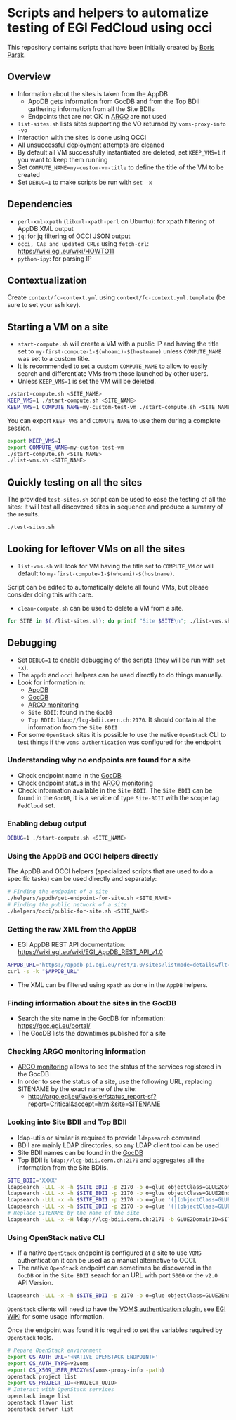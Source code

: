 # Scripts and helpers to automatize testing of EGI FedCloud using occi

This repository contains scripts that have been initially created by [Boris Parak](https://github.com/arax).

## Overview

* Information about the sites is taken from the AppDB
  * AppDB gets information from GocDB and from the Top BDII gathering information from all the Site BDIIs
  * Endpoints that are not OK in [ARGO](http://argo.egi.eu/lavoisier/status_report-site?report=Critical&Fedcloud=true&accept=html) are not used
* `list-sites.sh` lists sites supporting the VO returned by `voms-proxy-info -vo`
* Interaction with the sites is done using OCCI
* All unsuccessful deployment attempts are cleaned
* By default all VM successfully instantiated are deleted, set `KEEP_VMS=1`
  if you want to keep them running
* Set `COMPUTE_NAME=my-custom-vm-title` to define the title of the VM to be created
* Set `DEBUG=1` to make scripts be run with `set -x`

## Dependencies

* `perl-xml-xpath` (`libxml-xpath-perl` on Ubuntu): for xpath filtering of AppDB XML output
* `jq`: for jq filtering of OCCI JSON output
* `occi, CAs and updated CRLs` using `fetch-crl`: https://wiki.egi.eu/wiki/HOWTO11 
* `python-ipy`: for parsing IP

## Contextualization

Create `context/fc-context.yml` using `context/fc-context.yml.template` (be
sure to set your ssh key).

## Starting a VM on a site

* `start-compute.sh` will create a VM with a public IP and having the title set
  to `my-first-compute-1-$(whoami)-$(hostname)` unless `COMPUTE_NAME` was set
  to a custom title.
* It is recommended to set a custom `COMPUTE_NAME` to allow to easily
  search and differentiate VMs from those launched by other users.
* Unless `KEEP_VMS=1` is set the VM will be deleted.

```sh
./start-compute.sh <SITE_NAME>
KEEP_VMS=1 ./start-compute.sh <SITE_NAME>
KEEP_VMS=1 COMPUTE_NAME=my-custom-test-vm ./start-compute.sh <SITE_NAME>
```

You can export `KEEP_VMS` and `COMPUTE_NAME` to use them during a complete session.

```sh
export KEEP_VMS=1
export COMPUTE_NAME=my-custom-test-vm
./start-compute.sh <SITE_NAME>
./list-vms.sh <SITE_NAME>
```

## Quickly testing on all the sites

The provided `test-sites.sh` script can be used to ease the testing of all the
sites: it will test all discovered sites in sequence and produce a sumarry of
the results.

```sh
./test-sites.sh
```

## Looking for leftover VMs on all the sites

* `list-vms.sh` will look for VM having the title set to `COMPUTE_VM` or will
  default to `my-first-compute-1-$(whoami)-$(hostname)`.

Script can be edited to automatically delete all found VMs, but please consider
doing this with care.

* `clean-compute.sh` can be used to delete a VM from a site.

```sh
for SITE in $(./list-sites.sh); do printf "Site $SITE\n"; ./list-vms.sh "$SITE"; printf "\n\n"; done
```

## Debugging

* Set `DEBUG=1` to enable debugging of the scripts (they will be run with `set -x`).
* The `appdb` and `occi` helpers can be used directly to do things manually.
* Look for information in:
  * [AppDB](https://appdb.egi.eu)
  * [GocDB](https://goc.egi.eu)
  * [ARGO monitoring](http://argo.egi.eu/lavoisier/status_report-site?report=Critical&Fedcloud=true&accept=html)
  * `Site BDII`: found in the `GocDB`
  * `Top BDII`: `ldap://lcg-bdii.cern.ch:2170`. It should contain all the
    information from the `Site BDII`
* For some `OpenStack` sites it is possible to use the native `OpenStack` CLI
  to test things if the `voms authentication` was configured for the endpoint

### Understanding why no endpoints are found for a site

* Check endpoint name in the [GocDB](https://goc.egi.eu)
* Check endpoint status in the [ARGO monitoring](http://argo.egi.eu/lavoisier/status_report-site?report=Critical&Fedcloud=true&accept=html)
* Check information available in the `Site BDII`. The `Site BDII` can be
  found in the `GocDB`, it is a service of type `Site-BDII` with the scope
  tag `FedCloud` set.

### Enabling debug output

```sh
DEBUG=1 ./start-compute.sh <SITE_NAME>
```

### Using the AppDB and OCCI helpers directly

The AppDB and OCCI helpers (specialized scripts that are used to do a specific
tasks) can be used directly and separately:

```sh
# Finding the endpoint of a site
./helpers/appdb/get-endpoint-for-site.sh <SITE_NAME>
# Finding the public network of a site
./helpers/occi/public-for-site.sh <SITE_NAME>
```

### Getting the raw XML from the AppDB

* EGI AppDB REST API documentation: https://wiki.egi.eu/wiki/EGI_AppDB_REST_API_v1.0

```sh
APPDB_URL='https://appdb-pi.egi.eu/rest/1.0/sites?listmode=details&flt=%2B%3Dsite.supports%3A1%20%2B%3Dsite.hasinstances%3A1%0A'
curl -s -k "$APPDB_URL"
```

* The XML can be filtered using `xpath` as done in the `AppDB` helpers.

### Finding information about the sites in the GocDB

* Search the site name in the GocDB for information: https://goc.egi.eu/portal/
* The GocDB lists the downtimes published for a site

### Checking ARGO monitoring information

* [ARGO monitoring](http://argo.egi.eu/lavoisier/status_report-site?report=Critical&Fedcloud=true&accept=html)
  allows to see the status of the services registered in the GocDB
* In order to see the status of a site, use the following URL, replacing
  SITENAME by the exact name of the site:
  * http://argo.egi.eu/lavoisier/status_report-sf?report=Critical&accept=html&site=SITENAME

### Looking into Site BDII and Top BDII

* ldap-utils or similar is required to provide `ldapsearch` command
* BDII are mainly LDAP directories, so any LDAP client tool can be used
* Site BDII names can be found in the [GocDB](https://goc.egi.eu/portal/)
* Top BDII is `ldap://lcg-bdii.cern.ch:2170` and aggregates all the information
  from the Site BDIIs.

```sh
SITE_BDII='XXXX'
ldapsearch -LLL -x -h $SITE_BDII -p 2170 -b o=glue objectClass=GLUE2ComputingEndpoint 
ldapsearch -LLL -x -h $SITE_BDII -p 2170 -b o=glue objectClass=GLUE2Endpoint GLUE2EndpointURL
ldapsearch -LLL -x -h $SITE_BDII -p 2170 -b o=glue '(|(objectClass=GLUE2ApplicationEnvironment)(objectClass=GLUE2ExecutionEnvironment))' GLUE2EntityName
ldapsearch -LLL -x -h $SITE_BDII -p 2170 -b o=glue '(|(objectClass=GLUE2ApplicationEnvironment)(objectClass=GLUE2ExecutionEnvironment))' GLUE2EntityName | awk '/GLUE2EntityName/ {print $NF}'
# Replace SITENAME by the name of the site
ldapsearch -LLL -x -H ldap://lcg-bdii.cern.ch:2170 -b GLUE2DomainID=SITENAME,GLUE2GroupID=grid,o=glue
```

### Using OpenStack native CLI

* If a native `OpenStack` endpoint is configured at a site to use `VOMS`
  authentication it can be used as a manual alternative to OCCI.
* The native `OpenStack` endpoint can sometimes be discovered in the `GocDB` or 
  in the `Site BDII` search for an URL with port `5000` or the `v2.0` API Version.

```sh
ldapsearch -LLL -x -h $SITE_BDII -p 2170 -b o=glue objectClass=GLUE2Endpoint | grep -E '5000|v2.0'
```

`OpenStack` clients will need to have the [VOMS authentication plugin](https://github.com/enolfc/openstack-voms-auth-type),
see [EGI WiKi](https://wiki.egi.eu/wiki/Federated_Cloud_APIs_and_SDKs#CLI) for some
usage information.

Once the endpoint was found it is required to set the variables required by `OpenStack` tools.

``` sh
# Pepare OpenStack environment
export OS_AUTH_URL='<NATIVE_OPENSTACK_ENDPOINT>'
export OS_AUTH_TYPE=v2voms
export OS_X509_USER_PROXY=$(voms-proxy-info -path)
openstack project list
export OS_PROJECT_ID=<PROJECT_UUID>
# Interact with OpenStack services
openstack image list
openstack flavor list
openstack server list
```
